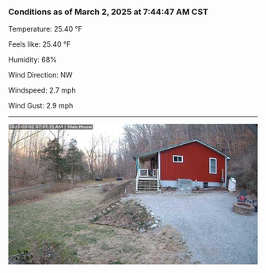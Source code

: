 ### Conditions as of March 2, 2025 at 7:44:47 AM CST 

Temperature: 25.40 &deg;F

Feels like: 25.40 &deg;F

Humidity: 68%

Wind Direction: NW

Windspeed: 2.7 mph

Wind Gust: 2.9 mph

---

<img src="./images/latest.jpeg"/>

